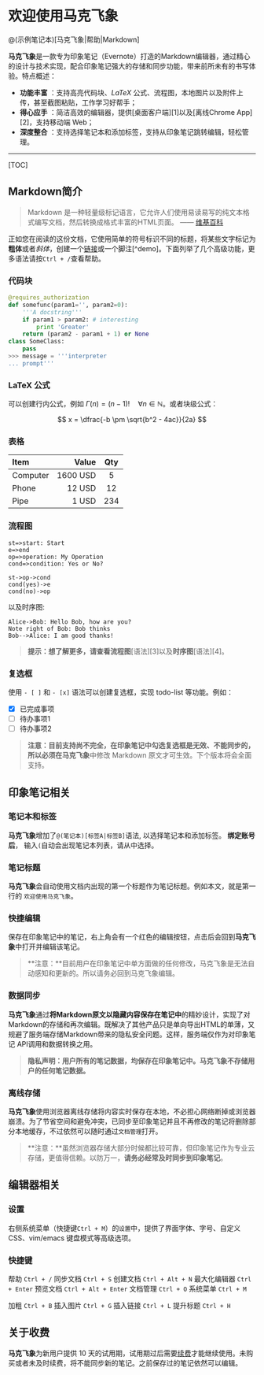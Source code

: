 # 欢迎使用马克飞象

@(示例笔记本)[马克飞象|帮助|Markdown]

**马克飞象**是一款专为印象笔记（Evernote）打造的Markdown编辑器，通过精心的设计与技术实现，配合印象笔记强大的存储和同步功能，带来前所未有的书写体验。特点概述：

- **功能丰富** ：支持高亮代码块、*LaTeX* 公式、流程图，本地图片以及附件上传，甚至截图粘贴，工作学习好帮手；
- **得心应手** ：简洁高效的编辑器，提供[桌面客户端][1]以及[离线Chrome App][2]，支持移动端 Web；
- **深度整合** ：支持选择笔记本和添加标签，支持从印象笔记跳转编辑，轻松管理。

-------------------

[TOC]

## Markdown简介

> Markdown 是一种轻量级标记语言，它允许人们使用易读易写的纯文本格式编写文档，然后转换成格式丰富的HTML页面。    —— [维基百科](https://zh.wikipedia.org/wiki/Markdown)

正如您在阅读的这份文档，它使用简单的符号标识不同的标题，将某些文字标记为**粗体**或者*斜体*，创建一个[链接](http://www.example.com)或一个脚注[^demo]。下面列举了几个高级功能，更多语法请按`Ctrl + /`查看帮助。

### 代码块
``` python
@requires_authorization
def somefunc(param1='', param2=0):
    '''A docstring'''
    if param1 > param2: # interesting
        print 'Greater'
    return (param2 - param1 + 1) or None
class SomeClass:
    pass
>>> message = '''interpreter
... prompt'''
```
### LaTeX 公式

可以创建行内公式，例如 $\Gamma(n) = (n-1)!\quad\forall n\in\mathbb N$。或者块级公式：

$$	x = \dfrac{-b \pm \sqrt{b^2 - 4ac}}{2a} $$

### 表格
| Item      |    Value | Qty  |
| :-------- | --------:| :--: |
| Computer  | 1600 USD |  5   |
| Phone     |   12 USD |  12  |
| Pipe      |    1 USD | 234  |

### 流程图
```flow
st=>start: Start
e=>end
op=>operation: My Operation
cond=>condition: Yes or No?

st->op->cond
cond(yes)->e
cond(no)->op
```

以及时序图:

```sequence
Alice->Bob: Hello Bob, how are you?
Note right of Bob: Bob thinks
Bob-->Alice: I am good thanks!
```

> **提示：**想了解更多，请查看**流程图**[语法][3]以及**时序图**[语法][4]。

### 复选框

使用 `- [ ]` 和 `- [x]` 语法可以创建复选框，实现 todo-list 等功能。例如：

- [x] 已完成事项
- [ ] 待办事项1
- [ ] 待办事项2

> **注意：**目前支持尚不完全，在印象笔记中勾选复选框是无效、不能同步的，所以必须在**马克飞象**中修改 Markdown 原文才可生效。下个版本将会全面支持。


## 印象笔记相关

### 笔记本和标签
**马克飞象**增加了`@(笔记本)[标签A|标签B]`语法, 以选择笔记本和添加标签。 **绑定账号后**， 输入`(`自动会出现笔记本列表，请从中选择。

### 笔记标题
**马克飞象**会自动使用文档内出现的第一个标题作为笔记标题。例如本文，就是第一行的 `欢迎使用马克飞象`。

### 快捷编辑
保存在印象笔记中的笔记，右上角会有一个红色的编辑按钮，点击后会回到**马克飞象**中打开并编辑该笔记。
>**注意：**目前用户在印象笔记中单方面做的任何修改，马克飞象是无法自动感知和更新的。所以请务必回到马克飞象编辑。

### 数据同步
**马克飞象**通过**将Markdown原文以隐藏内容保存在笔记中**的精妙设计，实现了对Markdown的存储和再次编辑。既解决了其他产品只是单向导出HTML的单薄，又规避了服务端存储Markdown带来的隐私安全问题。这样，服务端仅作为对印象笔记 API调用和数据转换之用。

 >**隐私声明：用户所有的笔记数据，均保存在印象笔记中。马克飞象不存储用户的任何笔记数据。**

### 离线存储
**马克飞象**使用浏览器离线存储将内容实时保存在本地，不必担心网络断掉或浏览器崩溃。为了节省空间和避免冲突，已同步至印象笔记并且不再修改的笔记将删除部分本地缓存，不过依然可以随时通过`文档管理`打开。

> **注意：**虽然浏览器存储大部分时候都比较可靠，但印象笔记作为专业云存储，更值得信赖。以防万一，**请务必经常及时同步到印象笔记**。

## 编辑器相关
### 设置
右侧系统菜单（快捷键`Ctrl + M`）的`设置`中，提供了界面字体、字号、自定义CSS、vim/emacs 键盘模式等高级选项。

### 快捷键

帮助    `Ctrl + /`
同步文档    `Ctrl + S`
创建文档    `Ctrl + Alt + N`
最大化编辑器    `Ctrl + Enter`
预览文档 `Ctrl + Alt + Enter`
文档管理    `Ctrl + O`
系统菜单    `Ctrl + M`

加粗    `Ctrl + B`
插入图片    `Ctrl + G`
插入链接    `Ctrl + L`
提升标题    `Ctrl + H`

## 关于收费

**马克飞象**为新用户提供 10 天的试用期，试用期过后需要[续费](maxiang.info/vip.html)才能继续使用。未购买或者未及时续费，将不能同步新的笔记。之前保存过的笔记依然可以编辑。


